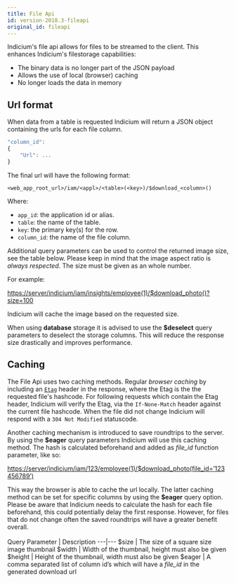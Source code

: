 ```yaml
---
title: File Api
id: version-2018.3-fileapi
original_id: fileapi
---
```


Indicium's file api allows for files to be streamed to the client. This enhances Indicium's filestorage capabilities:

- The binary data is no longer part of the JSON payload
- Allows the use of local (browser) caching
- No longer loads the data in memory

## Url format
When data from a table is requested Indicium will return a JSON object containing the urls for each file column.

```javascript
"column_id":
{
    "Url": ...
}
```

The final url will have the following format:

`<web_app_root_url>/iam/<appl>/<table>(<key>)/$download_<column>()`

Where:
- `app_id`: the application id or alias.
- `table`: the name of the table.
- `key`: the primary key(s) for the row.
- `column_id`: the name of the file column.

Additional query parameters can be used to control the returned image size, see the table below. Please keep in mind
that the image aspect ratio is _always respected_. The size must be given as an whole number. 

For example:

<https://server/indicium/iam/insights/employee(1)/$download_photo()?size=100>

Indicium will cache the image based on the requested size.

When using **database** storage it is advised to use the **$deselect** query parameters to deselect the storage columns.
This will reduce the response size drastically and improves performance.

## Caching

The File Api uses two caching methods. Regular _browser caching_ by including an [`Etag`](https://developer.mozilla.org/en-US/docs/Web/HTTP/Headers/ETag) header in the
response, where the Etag is the the requested file's hashcode. For following requests which contain the Etag header, Indicium
will verify the Etag, via the `If-None-Match` header against the current file hashcode. When the file did not change
Indicium will respond with a `304 Not Modified` statuscode.

Another caching mechanism is introduced to save roundtrips to the server. By using the **$eager** query parameters Indicium
 will use this caching method. The hash is calculated beforehand and added as _file_id_ function parameter, like so:

<https://server/indicium/iam/123/employee(1)/$download_photo(file_id=’123456789’)>

This way the browser is able to cache the url locally. The latter caching method can be set for specific columns by using the 
**$eager** query option. Please be aware that Indicium needs to calculate the hash for each file beforehand, this could potentially 
delay the first response. However, for files that do not change often the saved roundtrips will have a greater benefit overall.
<br><br>
Query Parameter | Description
---|---
$size | The size of a square size image thumbnail
$width | Width of the thumbnail, height must also be given
$height | Height of the thumbnail, width must also be given
$eager | A comma separated list of column id’s which will have a *file_id* in the generated download url